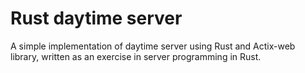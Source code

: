 Rust daytime server
==================

A simple implementation of daytime server using Rust and Actix-web library, written as an exercise in server programming
in Rust.